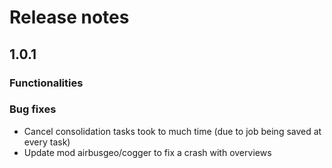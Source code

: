 # Release notes

## 1.0.1

### Functionalities


### Bug fixes
- Cancel consolidation tasks took to much time (due to job being saved at every task)
- Update mod airbusgeo/cogger to fix a crash with overviews
